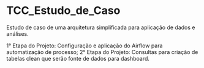 # TCC_Estudo_de_Caso
Estudo de caso de uma arquitetura simplificada para aplicação de dados e análises.

1° Etapa do Projeto: Configuração e aplicação do Airflow para automatização de processo;
2° Etapa do Projeto: Consultas para criação de tabelas clean que serão fonte de dados para dashboard.
